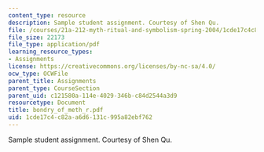```yaml
---
content_type: resource
description: Sample student assignment. Courtesy of Shen Qu.
file: /courses/21a-212-myth-ritual-and-symbolism-spring-2004/1cde17c4c82aa6d6131c995a82ebf762_bondry_of_meth_r.pdf
file_size: 22173
file_type: application/pdf
learning_resource_types:
- Assignments
license: https://creativecommons.org/licenses/by-nc-sa/4.0/
ocw_type: OCWFile
parent_title: Assignments
parent_type: CourseSection
parent_uid: c121580a-114e-4029-346b-c84d2544a3d9
resourcetype: Document
title: bondry_of_meth_r.pdf
uid: 1cde17c4-c82a-a6d6-131c-995a82ebf762
---
```

Sample student assignment. Courtesy of Shen Qu.